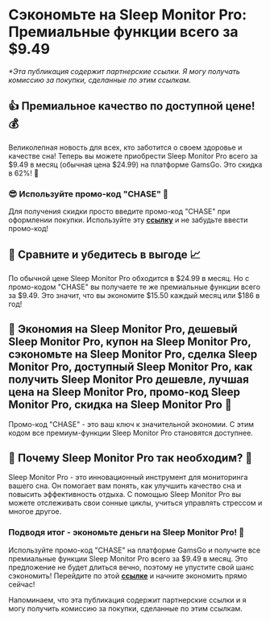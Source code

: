 # Сэкономьте на Sleep Monitor Pro: Премиальные функции всего за $9.49
*_*Эта публикация содержит партнерские ссылки. Я могу получать комиссию за покупки, сделанные по этим ссылкам._*

## 👍 Премиальное качество по доступной цене! 💰

Великолепная новость для всех, кто заботится о своем здоровье и качестве сна! Теперь вы можете приобрести Sleep Monitor Pro всего за $9.49 в месяц (обычная цена $24.99) на платформе GamsGo. Это скидка в 62%! 🎉

### 😎 Используйте промо-код "CHASE" 💯

Для получения скидки просто введите промо-код "CHASE" при оформлении покупки. Используйте эту **[ссылку](https://www.gamsgo.com/partner/ykeX7B)** и не забудьте ввести промо-код!

## 👀 Сравните и убедитесь в выгоде 📈
По обычной цене Sleep Monitor Pro обходится в $24.99 в месяц. Но с промо-кодом "CHASE" вы получаете те же премиальные функции всего за $9.49. Это значит, что вы экономите $15.50 каждый месяц или $186 в год!

## 💸 Экономия на Sleep Monitor Pro, дешевый Sleep Monitor Pro, купон на Sleep Monitor Pro, сэкономьте на Sleep Monitor Pro, сделка Sleep Monitor Pro, доступный Sleep Monitor Pro, как получить Sleep Monitor Pro дешевле, лучшая цена на Sleep Monitor Pro, промо-код Sleep Monitor Pro, скидка на Sleep Monitor Pro 💪

Промо-код "CHASE" - это ваш ключ к значительной экономии. С этим кодом все премиум-функции Sleep Monitor Pro становятся доступнее.

## 🎁 Почему Sleep Monitor Pro так необходим? 🌙

Sleep Monitor Pro - это инновационный инструмент для мониторинга вашего сна. Он помогает вам понять, как улучшить качество сна и повысить эффективность отдыха. С помощью Sleep Monitor Pro вы можете отслеживать свои сонные циклы, учиться управлять стрессом и многое другое.

### Подводя итог - экономьте деньги на Sleep Monitor Pro! 💖

Используйте промо-код "CHASE" на платформе GamsGo и получите все премиальные функции Sleep Monitor Pro всего за $9.49 в месяц. Это предложение не будет длиться вечно, поэтому не упустите свой шанс сэкономить! Перейдите по этой **[ссылке](https://www.gamsgo.com/partner/ykeX7B)** и начните экономить прямо сейчас!

Напоминаем, что эта публикация содержит партнерские ссылки и я могу получить комиссию за покупки, сделанные по этим ссылкам.